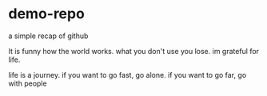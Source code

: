 # demo-repo
a simple recap of github


It is funny how the world works. what you don't use you lose. im grateful for life.

life is a journey. if you want to go fast, go alone.
if you want to go far, go with people
